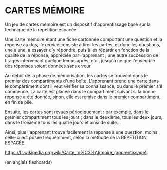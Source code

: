 # CARTES MÉMOIRE

Un jeu de cartes mémoire est un dispositif d'apprentissage basé sur la technique de la répétition espacée.

Une carte mémoire étant une fiche cartonnée comportant une question et la réponse au dos, l'exercice consiste à tirer les cartes, et donc les questions, une à une, à essayer d'y répondre, puis à les répartir en fonction de la qualité de la réponse, appréciée par l'apprenant ; une autre succession de tirages intervenant quelque temps après, etc., jusqu'à ce que l'ensemble des réponses soient données sans erreur.

Au début de la phase de mémorisation, les cartes se trouvent dans le premier des compartiments d'une boîte. L'apprenant prend une carte dans le compartiment dont il veut vérifier sa connaissance, ou dans le premier s'il commence. La carte est placée dans le compartiment suivant si la bonne réponse a été donnée, sinon, elle est remise dans le premier compartiment, en fin de pile.

Ensuite, les cartes sont revues périodiquement : par exemple, dans le premier compartiment tous les jours ; dans le deuxième, tous les deux jours, dans le troisième tous les quatre jours et ainsi de suite…

Ainsi, plus l'apprenant trouve facilement la réponse à une question, moins celle-ci est posée fréquemment, selon la méthode de la RÉPÉTITION ESPACÉE.

https://fr.wikipedia.org/wiki/Carte_m%C3%A9moire_(apprentissage)

(en anglais flashcards)
